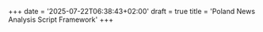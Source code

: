 +++
date = '2025-07-22T06:38:43+02:00'
draft = true
title = 'Poland News Analysis Script Framework'
+++

